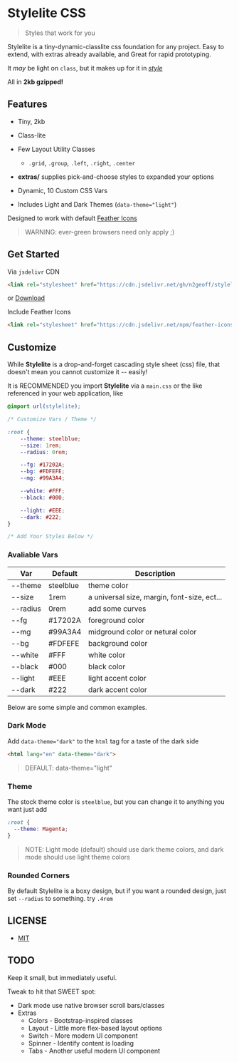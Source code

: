 # Stylelite CSS

> Styles that work for you

Stylelite is a tiny-dynamic-classlite css foundation for any project.  Easy to extend, with extras already available, and Great for rapid prototyping.

It *may* be light on `class`, but it makes up for it in *[style](src/extras)*

All in **2kb gzipped!**

## Features

- Tiny, 2kb
- Class-lite
- Few Layout Utility Classes
    - `.grid`, `.group`, `.left`, `.right`, `.center`

- **extras/** supplies pick-and-choose styles to expanded your options
- Dynamic, 10 Custom CSS Vars
- Includes Light and Dark Themes (`data-theme="light"`)

Designed to work with default [Feather Icons](https://feathericons.com/)


> WARNING: ever-green browsers need only apply ;)


## Get Started

Via `jsdelivr` CDN

```html
<link rel="stylesheet" href="https://cdn.jsdelivr.net/gh/n2geoff/stylelite/dist/stylelite.min.css">

```

or [Download](https://raw.githubusercontent.com/n2geoff/stylelite/main/dist/stylelite.min.css)

Include Feather Icons

```html
<link rel="stylesheet" href="https://cdn.jsdelivr.net/npm/feather-icons-css/css/feather.min.css">

```

## Customize

While **Stylelite** is a drop-and-forget cascading style sheet (css) file, that doesn't mean you cannot customize it -- easily!

It is RECOMMENDED you import **Stylelite** via a `main.css` or the like referenced in your web application, like

```css
@import url(stylelite);

/* Customize Vars / Theme */

:root {
    --theme: steelblue;
    --size: 1rem;
    --radius: 0rem;

    --fg: #17202A;
    --bg: #FDFEFE;
    --mg: #99A3A4;

    --white: #FFF;
    --black: #000;

    --light: #EEE;
    --dark: #222;
}

/* Add Your Styles Below */

```
### Avaliable Vars

| Var | Default | Description |
|--|--|--|
| --theme | steelblue | theme color |
| --size | 1rem | a universal size, margin, font-size, ect... |
| --radius | 0rem | add some curves |
| --fg| #17202A | foreground color |
| --mg | #99A3A4 | midground color or netural color |
| --bg | #FDFEFE | background color |
| --white | #FFF | white color |
| --black | #000 | black color |
| --light | #EEE | light accent color |
| --dark | #222 | dark accent color |

Below are some simple and common examples.

### Dark Mode

Add `data-theme="dark"` to the `html` tag for a taste of the dark side

```html
<html lang="en" data-theme="dark">
```

> DEFAULT: data-theme="light"

### Theme

The stock theme color is `steelblue`, but you can change it to anything you want just add

```css
:root {
  --theme: Magenta;
}
```

> NOTE: Light mode (default) should use dark theme colors, and dark mode should use light theme colors

### Rounded Corners

By default Stylelite is a boxy design, but if you want a rounded design, just set `--radius` to something.  try `.4rem`


## LICENSE

- [MIT](LICENSE)


## TODO

Keep it small, but immediately useful.

Tweak to hit that SWEET spot:

- Dark mode use native browser scroll bars/classes
- Extras
  - Colors  - Bootstrap-inspired classes
  - Layout  - Little more flex-based layout options
  - Switch  - More modern UI component
  - Spinner - Identify content is loading
  - Tabs    - Another useful modern UI component
